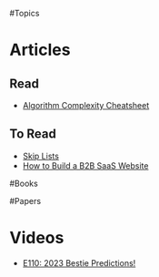 #Topics

# Articles
## Read
- [Algorithm Complexity Cheatsheet](https://www.bigocheatsheet.com/)

## To Read
- [Skip Lists](https://en.wikipedia.org/wiki/Skip_list)
- [How to Build a B2B SaaS Website](https://www.getwhoa.com/blog/how-to-build-a-b2b-saas-website)

#Books

#Papers

# Videos

- [E110: 2023 Bestie Predictions!](https://www.youtube.com/watch?v=M3UjMit3xGY) 
